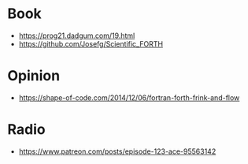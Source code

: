 # Book 

- https://prog21.dadgum.com/19.html
- https://github.com/Josefg/Scientific_FORTH

# Opinion

- https://shape-of-code.com/2014/12/06/fortran-forth-frink-and-flow

# Radio 

- https://www.patreon.com/posts/episode-123-ace-95563142